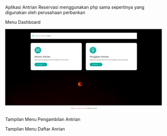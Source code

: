 Aplikasi Antrian Reservasi menggunakan php sama sepertinya yang digunakan oleh perusahaan perbankan


Menu Dashboard
<p align="center"><img src="https://github.com/ghozali25/Antrian-Reservasi/blob/Main/hasil.png"></p>

Tampilan Menu Pengambilan Antrian




Tampilan Menu Daftar Anrian
